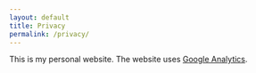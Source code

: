 ```yaml
---
layout: default
title: Privacy
permalink: /privacy/
---
```


This is my personal website. The website uses [Google Analytics](https://analytics.google.com/analytics/web/).
